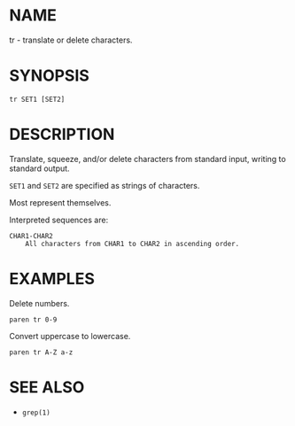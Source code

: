# NAME
tr - translate or delete characters.

# SYNOPSIS

    tr SET1 [SET2]

# DESCRIPTION
Translate, squeeze, and/or delete characters from standard input, writing to standard output.

`SET1` and `SET2` are specified as strings of characters.

Most represent themselves.

Interpreted sequences are:

    CHAR1-CHAR2
        All characters from CHAR1 to CHAR2 in ascending order.

# EXAMPLES
Delete numbers.

    paren tr 0-9

Convert uppercase to lowercase.

    paren tr A-Z a-z

# SEE ALSO
- `grep(1)`
